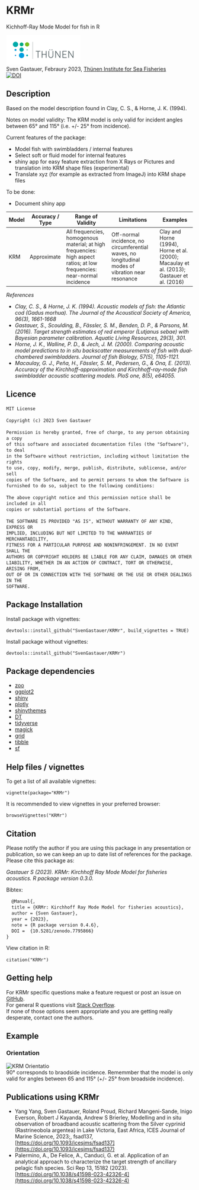 # KRMr
Kichhoff-Ray Mode Model for fish in R  

<a href="https://www.thuenen.de/de/fachinstitute/seefischerei"><img src=https://github.com/SvenGastauer/KRMr/blob/main/thuenen_logo.png width="200"> </a>    
Sven Gastauer, Febraury 2023, [Thünen Institute for Sea Fisheries](https://www.thuenen.de/de/fachinstitute/seefischerei)  
[![DOI](https://zenodo.org/badge/602591946.svg)](https://zenodo.org/badge/latestdoi/602591946)


## Description

Based on the model description found in Clay, C. S., & Horne, J. K. (1994). 

Notes on model validity:  The KRM model is only valid for incident angles between 65° and 115° (i.e. +/- 25° from incidence).  

Current features of the package:
- Model fish with swimbladders / internal features
- Select soft or fluid model for internal features
- shiny app for easy feature extraction from X Rays or Pictures and translation into KRM shape files (experimental)
- Translate xyz (for example as extracted from ImageJ) into KRM shape files  

To be done:
- Document shiny app

| Model       | Accuracy / Type           | Range of Validity  | Limitations  | Examples  |
|---|---|---|---|---|
| KRM | Approximate| All frequencies, homogenous material; at high frequencies: high aspect ratios; at low frequencies: near-normal incidence |  Off-normal incidence, no circumferential waves, no longitudinal modes of vibration near resonance| Clay and Horne (1994), Horne et al. (2000); Macaulay et al. (2013); Gastauer et al. (2016)|

*References*
- *Clay, C. S., & Horne, J. K. (1994). Acoustic models of fish: the Atlantic cod (Gadus morhua). The Journal of the Acoustical Society of America, 96(3), 1661-1668*
- *Gastauer, S., Scoulding, B., Fässler, S. M., Benden, D. P., & Parsons, M. (2016). Target strength estimates of red emperor (Lutjanus sebae) with Bayesian parameter calibration. Aquatic Living Resources, 29(3), 301.*
- *Horne, J. K., Walline, P. D., & Jech, J. M. (2000). Comparing acoustic model predictions to in situ backscatter measurements of fish with dual‐chambered swimbladders. Journal of fish Biology, 57(5), 1105-1121.*  
- *Macaulay, G. J., Peña, H., Fässler, S. M., Pedersen, G., & Ona, E. (2013). Accuracy of the Kirchhoff-approximation and Kirchhoff-ray-mode fish swimbladder acoustic scattering models. PloS one, 8(5), e64055.*

## Licence
```
MIT License

Copyright (c) 2023 Sven Gastauer

Permission is hereby granted, free of charge, to any person obtaining a copy
of this software and associated documentation files (the "Software"), to deal
in the Software without restriction, including without limitation the rights
to use, copy, modify, merge, publish, distribute, sublicense, and/or sell
copies of the Software, and to permit persons to whom the Software is
furnished to do so, subject to the following conditions:

The above copyright notice and this permission notice shall be included in all
copies or substantial portions of the Software.

THE SOFTWARE IS PROVIDED "AS IS", WITHOUT WARRANTY OF ANY KIND, EXPRESS OR
IMPLIED, INCLUDING BUT NOT LIMITED TO THE WARRANTIES OF MERCHANTABILITY,
FITNESS FOR A PARTICULAR PURPOSE AND NONINFRINGEMENT. IN NO EVENT SHALL THE
AUTHORS OR COPYRIGHT HOLDERS BE LIABLE FOR ANY CLAIM, DAMAGES OR OTHER
LIABILITY, WHETHER IN AN ACTION OF CONTRACT, TORT OR OTHERWISE, ARISING FROM,
OUT OF OR IN CONNECTION WITH THE SOFTWARE OR THE USE OR OTHER DEALINGS IN THE
SOFTWARE.
```

## Package Installation  
Install package with vignettes:
```
devtools::install_github("SvenGastauer/KRMr", build_vignettes = TRUE)
```

Install package without vignettes:  
```
devtools::install_github("SvenGastauer/KRMr")
```

## Package dependencies  
- [zoo](https://cran.r-project.org/package=zoo)
- [ggplot2](https://cran.r-project.org/package=ggplot2)
- [shiny](https://cran.r-project.org/package=shiny)
- [plotly](https://cran.r-project.org/package=plotly)
- [shinythemes](https://cran.r-project.org/web/packages/shinythemes/shinythemes.pdf)
- [DT](https://cran.r-project.org/package=DT)
- [tidyverse](https://cran.r-project.org/package=tidyverse)
- [magick](https://cran.r-project.org/package=magick)
- [grid](https://cran.r-project.org/package=grid)
- [tibble](https://cran.r-project.org/package=tibble)
- [sf](https://cran.r-project.org/package=sf)

## Help files / vignettes

To get a list of all available vignettes:
```
vignette(package="KRMr")
```
It is recommended to view vignettes in your preferred browser:
```
browseVignettes("KRMr")
```

## Citation

Please notify the author if you are using this package in any presentation or publication, so we can keep an up to date list of references for the package.
Please cite this package as:

*Gastauer S (2023). _KRMr: Kirchhoff Ray Mode Model for fisheries acoustics_. R package version 0.3.0.*
  
  Bibtex:
  ```
    @Manual{,
    title = {KRMr: Kirchhoff Ray Mode Model for fisheries acoustics},
    author = {Sven Gastauer},
    year = {2023},
    note = {R package version 0.4.6},
    DOI =  {10.5281/zenodo.7795866}
  }
  ```
View citation in R:

```citation("KRMr")```

## Getting help
For KRMr specific questions make a feature request or post an issue on [GitHub](https://github.com/SvenGastauer/KRMr/issues).    
For general R questions visit [Stack Overflow](https://stackoverflow.com/questions/tagged/r).  
If none of those options seem appropriate and you are getting really desperate, contact one the authors.

## Example

### Orientation
![KRM Orientatio](https://github.com/SvenGastauer/KRMr/blob/main/inst/extdata/orientation.png)  
90° corresponds to braodside incidence. Rememmber that the model is only valid for angles between 65 and 115° (+/- 25° from broadside incidence).  

## Publications using KRMr


- Yang Yang, Sven Gastauer, Roland Proud, Richard Mangeni-Sande, Inigo Everson, Robert J Kayanda, Andrew S Brierley, Modelling and in situ observation of broadband acoustic scattering from the Silver cyprinid (Rastrineobola argentea) in Lake Victoria, East Africa, ICES Journal of Marine Science, 2023;, fsad137, [https://doi.org/10.1093/icesjms/fsad137](https://doi.org/10.1093/icesjms/fsad137)
- Palermino, A., De Felice, A., Canduci, G. et al. Application of an analytical approach to characterize the target strength of ancillary pelagic fish species. Sci Rep 13, 15182 (2023). [https://doi.org/10.1038/s41598-023-42326-4](https://doi.org/10.1038/s41598-023-42326-4)
